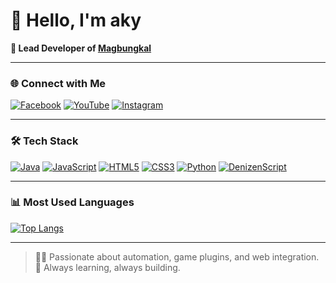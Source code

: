 # 👋 Hello, I'm aky

**🎯 Lead Developer of [Magbungkal](https://magbungkal.net)**

---

### 🌐 Connect with Me

[![Facebook](https://img.shields.io/badge/Facebook-1877F2?style=for-the-badge&logo=facebook&logoColor=white)](https://facebook.com/)
[![YouTube](https://img.shields.io/badge/YouTube-FF0000?style=for-the-badge&logo=youtube&logoColor=white)](https://youtube.com/)
[![Instagram](https://img.shields.io/badge/Instagram-E4405F?style=for-the-badge&logo=instagram&logoColor=white)](https://instagram.com/)

---

### 🛠️ Tech Stack

[![Java](https://img.shields.io/badge/Java-ED8B00?style=for-the-badge&logo=openjdk&logoColor=white)]()
[![JavaScript](https://img.shields.io/badge/JavaScript-F7DF1E?style=for-the-badge&logo=javascript&logoColor=black)]()
[![HTML5](https://img.shields.io/badge/HTML5-E34F26?style=for-the-badge&logo=html5&logoColor=white)]()
[![CSS3](https://img.shields.io/badge/CSS3-1572B6?style=for-the-badge&logo=css3&logoColor=white)]()
[![Python](https://img.shields.io/badge/Python-3776AB?style=for-the-badge&logo=python&logoColor=white)]()
[![DenizenScript](https://img.shields.io/badge/DenizenScript-FFB000?style=for-the-badge&logo=data:image/svg+xml;base64,PHN2ZyBmaWxsPSIjMDAwMDAwIiB4bWxucz0iaHR0cDovL3d3dy53My5vcmcvMjAwMC9zdmciPjx0ZXh0IHg9IjAiIHk9IjIwIiBmb250LXNpemU9IjIwIj5EPC90ZXh0Pjwvc3ZnPg==&logoColor=black)]()

---

### 📊 Most Used Languages

[![Top Langs](https://github-readme-stats.vercel.app/api/top-langs/?username=jhoncarlnayao&layout=compact&theme=dark)](https://github.com/anuraghazra/github-readme-stats)

---

> 🧑‍💻 Passionate about automation, game plugins, and web integration.  
> 🧠 Always learning, always building.
